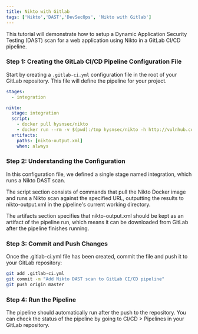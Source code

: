 ```yaml
---
title: Nikto with Gitlab
tags: ['Nikto','DAST','DevSecOps', 'Nikto with Gitlab']
---
```


This tutorial will demonstrate how to setup a Dynamic Application Security Testing (DAST) scan for a web application using Nikto in a GitLab CI/CD pipeline.

### Step 1: Creating the GitLab CI/CD Pipeline Configuration File

Start by creating a `.gitlab-ci.yml` configuration file in the root of your GitLab repository. This file will define the pipeline for your project.

```yaml
stages:
  - integration

nikto:
  stage: integration
  script:
    - docker pull hysnsec/nikto
    - docker run --rm -v $(pwd):/tmp hysnsec/nikto -h http://vulnhub.com -o /tmp/nikto-output.xml
  artifacts:
    paths: [nikto-output.xml]
    when: always
```

### Step 2: Understanding the Configuration

In this configuration file, we defined a single stage named integration, which runs a Nikto DAST scan.

The script section consists of commands that pull the Nikto Docker image and runs a Nikto scan against the specified URL, outputting the results to nikto-output.xml in the pipeline's current working directory.

The artifacts section specifies that nikto-output.xml should be kept as an artifact of the pipeline run, which means it can be downloaded from GitLab after the pipeline finishes running.

### Step 3: Commit and Push Changes

Once the .gitlab-ci.yml file has been created, commit the file and push it to your GitLab repository:

```bash
git add .gitlab-ci.yml
git commit -m "Add Nikto DAST scan to GitLab CI/CD pipeline"
git push origin master
```

### Step 4: Run the Pipeline

The pipeline should automatically run after the push to the repository. You can check the status of the pipeline by going to CI/CD > Pipelines in your GitLab repository.